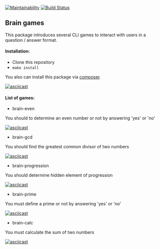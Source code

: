 [![Maintainability](https://api.codeclimate.com/v1/badges/3664cee03b2c64b323f1/maintainability)](https://codeclimate.com/github/Roman-Ast/php-project-lvl1/maintainability)
[![Build Status](https://travis-ci.org/Roman-Ast/php-project-lvl1.svg?branch=master)](https://travis-ci.org/Roman-Ast/php-project-lvl1/jobs/587059515)




## Brain games
This package introduces several CLI games to interact with users in a question / answer format.


#### Installation:

* Clone this repository
*   `make install`

You also can install this package via [composer](https://getcomposer.org/).


[![asciicast](https://asciinema.org/a/mn9xr78lU7mHLIDruXaMbSeCs.svg)](https://asciinema.org/a/mn9xr78lU7mHLIDruXaMbSeCs)

#### List of games:

* brain-even

You should to determine an even number or not by answering 'yes' or 'no'

[![asciicast](https://asciinema.org/a/WBcxYh5uY1kNTAI7NRQIQmPW2.svg)](https://asciinema.org/a/WBcxYh5uY1kNTAI7NRQIQmPW2)

* brain-gcd

You should find the greatest common divisor of two numbers

[![asciicast](https://asciinema.org/a/nBmzSyF1q2r3DMMrd9dbBOaIo.svg)](https://asciinema.org/a/nBmzSyF1q2r3DMMrd9dbBOaIo)

* brain-progression

You should determine hidden element of progression

[![asciicast](https://asciinema.org/a/pN5d8xFdLQRgc0HAFsOBiCNDI.svg)](https://asciinema.org/a/pN5d8xFdLQRgc0HAFsOBiCNDI)

* brain-prime

You must define a prime or not by answering 'yes' or 'no'

[![asciicast](https://asciinema.org/a/Gq16bso59NscBTeua6koERKX4.svg)](https://asciinema.org/a/Gq16bso59NscBTeua6koERKX4)

* brain-calc

You must calculate the sum of two numbers

[![asciicast](https://asciinema.org/a/5Doad1ivVXcxzYz7mPH7trjxa.svg)](https://asciinema.org/a/5Doad1ivVXcxzYz7mPH7trjxa)
